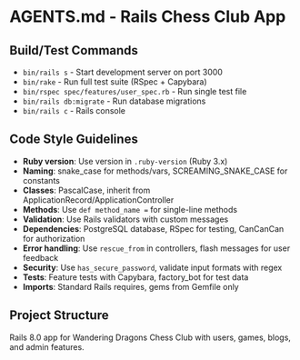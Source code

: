 # AGENTS.md - Rails Chess Club App

## Build/Test Commands
- `bin/rails s` - Start development server on port 3000
- `bin/rake` - Run full test suite (RSpec + Capybara)
- `bin/rspec spec/features/user_spec.rb` - Run single test file
- `bin/rails db:migrate` - Run database migrations
- `bin/rails c` - Rails console

## Code Style Guidelines
- **Ruby version**: Use version in `.ruby-version` (Ruby 3.x)
- **Naming**: snake_case for methods/vars, SCREAMING_SNAKE_CASE for constants
- **Classes**: PascalCase, inherit from ApplicationRecord/ApplicationController
- **Methods**: Use `def method_name =` for single-line methods
- **Validation**: Use Rails validators with custom messages
- **Dependencies**: PostgreSQL database, RSpec for testing, CanCanCan for authorization
- **Error handling**: Use `rescue_from` in controllers, flash messages for user feedback
- **Security**: Use `has_secure_password`, validate input formats with regex
- **Tests**: Feature tests with Capybara, factory_bot for test data
- **Imports**: Standard Rails requires, gems from Gemfile only

## Project Structure
Rails 8.0 app for Wandering Dragons Chess Club with users, games, blogs, and admin features.